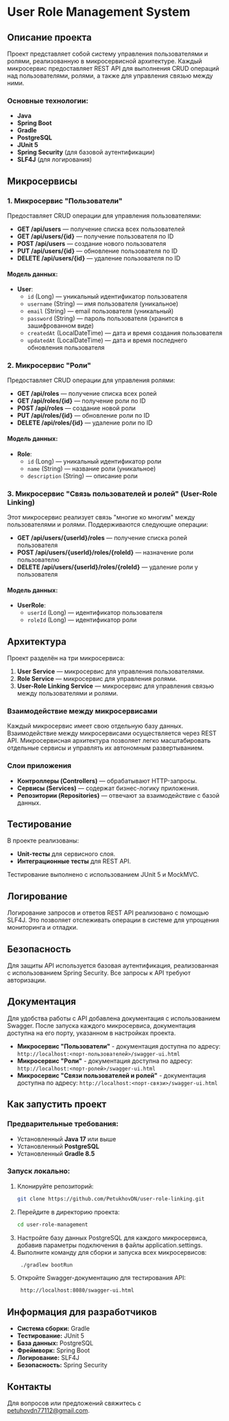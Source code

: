 # User Role Management System

## Описание проекта

Проект представляет собой систему управления пользователями и ролями, реализованную в микросервисной архитектуре. Каждый микросервис предоставляет REST API для выполнения CRUD операций над пользователями, ролями, а также для управления связью между ними.

### Основные технологии:
- **Java**
- **Spring Boot**
- **Gradle**
- **PostgreSQL**
- **JUnit 5**
- **Spring Security** (для базовой аутентификации)
- **SLF4J** (для логирования)

## Микросервисы

### 1. Микросервис "Пользователи"
Предоставляет CRUD операции для управления пользователями:
- **GET /api/users** — получение списка всех пользователей
- **GET /api/users/{id}** — получение пользователя по ID
- **POST /api/users** — создание нового пользователя
- **PUT /api/users/{id}** — обновление пользователя по ID
- **DELETE /api/users/{id}** — удаление пользователя по ID

#### Модель данных:
- **User**:
    - `id` (Long) — уникальный идентификатор пользователя
    - `username` (String) — имя пользователя (уникальное)
    - `email` (String) — email пользователя (уникальный)
    - `password` (String) — пароль пользователя (хранится в зашифрованном виде)
    - `createdAt` (LocalDateTime) — дата и время создания пользователя
    - `updatedAt` (LocalDateTime) — дата и время последнего обновления пользователя

### 2. Микросервис "Роли"
Предоставляет CRUD операции для управления ролями:
- **GET /api/roles** — получение списка всех ролей
- **GET /api/roles/{id}** — получение роли по ID
- **POST /api/roles** — создание новой роли
- **PUT /api/roles/{id}** — обновление роли по ID
- **DELETE /api/roles/{id}** — удаление роли по ID

#### Модель данных:
- **Role**:
    - `id` (Long) — уникальный идентификатор роли
    - `name` (String) — название роли (уникальное)
    - `description` (String) — описание роли

### 3. Микросервис "Связь пользователей и ролей" (User-Role Linking)
Этот микросервис реализует связь "многие ко многим" между пользователями и ролями. Поддерживаются следующие операции:
- **GET /api/users/{userId}/roles** — получение списка ролей пользователя
- **POST /api/users/{userId}/roles/{roleId}** — назначение роли пользователю
- **DELETE /api/users/{userId}/roles/{roleId}** — удаление роли у пользователя

#### Модель данных:
- **UserRole**:
    - `userId` (Long) — идентификатор пользователя
    - `roleId` (Long) — идентификатор роли

## Архитектура

Проект разделён на три микросервиса:
1. **User Service** — микросервис для управления пользователями.
2. **Role Service** — микросервис для управления ролями.
3. **User-Role Linking Service** — микросервис для управления связью между пользователями и ролями.

### Взаимодействие между микросервисами

Каждый микросервис имеет свою отдельную базу данных. Взаимодействие между микросервисами осуществляется через REST API. Микросервисная архитектура позволяет легко масштабировать отдельные сервисы и управлять их автономным развертыванием.

### Слои приложения
- **Контроллеры (Controllers)** — обрабатывают HTTP-запросы.
- **Сервисы (Services)** — содержат бизнес-логику приложения.
- **Репозитории (Repositories)** — отвечают за взаимодействие с базой данных.

## Тестирование

В проекте реализованы:
- **Unit-тесты** для сервисного слоя.
- **Интеграционные тесты** для REST API.

Тестирование выполнено с использованием JUnit 5 и MockMVC.

## Логирование

Логирование запросов и ответов REST API реализовано с помощью SLF4J. Это позволяет отслеживать операции в системе для упрощения мониторинга и отладки.

## Безопасность

Для защиты API используется базовая аутентификация, реализованная с использованием Spring Security. Все запросы к API требуют авторизации.

## Документация
Для удобства работы с API добавлена документация с использованием Swagger. После запуска каждого микросервиса, документация доступна на его порту, указанном в настройках проекта.

- **Микросервис "Пользователи"** - документация доступна по адресу: `http://localhost:<порт-пользователей>/swagger-ui.html`
- **Микросервис "Роли"** - документация доступна по адресу: `http://localhost:<порт-ролей>/swagger-ui.html`
- **Микросервис "Связи пользователей и ролей"** - документация доступна по адресу: `http://localhost:<порт-связи>/swagger-ui.html`


## Как запустить проект

### Предварительные требования:
- Установленный **Java 17** или выше
- Установленный **PostgreSQL**
- Установленный **Gradle 8.5**

### Запуск локально:
1. Клонируйте репозиторий:
   ```bash
   git clone https://github.com/PetukhovDN/user-role-linking.git
2. Перейдите в директорию проекта:
   ```bash
   cd user-role-management

3. Настройте базу данных PostgreSQL для каждого микросервиса, добавив параметры подключения в файлы application.settings.
4. Выполните команду для сборки и запуска всех микросервисов:
   ```bash
    ./gradlew bootRun
5. Откройте Swagger-документацию для тестирования API:
   ```bash
    http://localhost:8080/swagger-ui.html

## Информация для разработчиков

- **Система сборки:** Gradle
- **Тестирование:** JUnit 5
- **База данных:** PostgreSQL
- **Фреймворк:** Spring Boot
- **Логирование:** SLF4J
- **Безопасность:** Spring Security

## Контакты
Для вопросов или предложений свяжитесь с [petuhovdn77112@gmail.com](mailto:petuhovdn77112@gmail.com).
